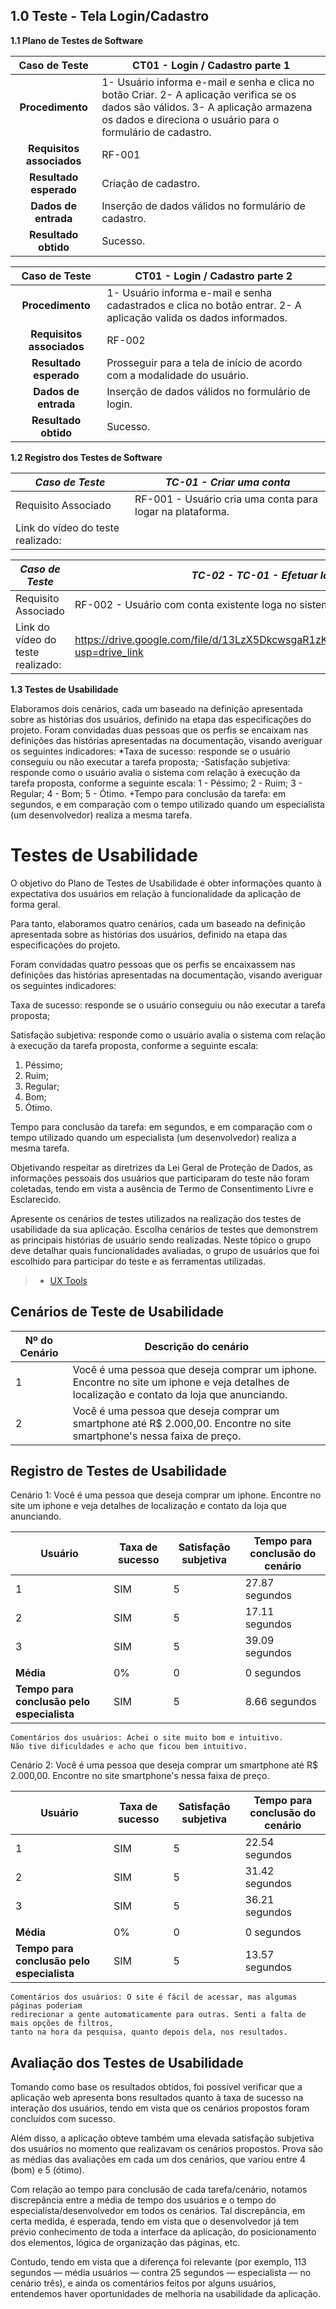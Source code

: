 ## 1.0 Teste - Tela Login/Cadastro
**1.1 Plano de Testes de Software**

**Caso de Teste** | **CT01 - Login / Cadastro parte 1**
 :--------------: | ------------
**Procedimento**  | 1- Usuário informa e-mail e senha e clica no botão Criar. 2- A aplicação verifica se os dados são válidos. 3- A aplicação armazena os dados e direciona o usuário para o formulário de cadastro.
**Requisitos associados** | RF-001
**Resultado esperado** | Criação de cadastro.
**Dados de entrada** | Inserção de dados válidos no formulário de cadastro.
**Resultado obtido** | Sucesso.

**Caso de Teste** | **CT01 - Login / Cadastro parte 2**
 :--------------: | ------------
**Procedimento**  | 1- Usuário informa e-mail e senha cadastrados e clica no botão entrar. 2- A aplicação valida os dados informados.
**Requisitos associados** | RF-002
**Resultado esperado** | Prosseguir para a tela de início de acordo com a modalidade do usuário.
**Dados de entrada** | Inserção de dados válidos no formulário de login.
**Resultado obtido** | Sucesso.

**1.2 Registro dos Testes de Software**


|*Caso de Teste*                                 |*TC-01 - Criar uma conta*                                         |
|---|---|
|Requisito Associado | RF-001 - Usuário cria uma conta para logar na plataforma.|
|Link do vídeo do teste realizado: | | 

|*Caso de Teste*                                 |*TC-02 - TC-01 - Efetuar login*                                         |
|---|---|
|Requisito Associado | RF-002 - Usuário com conta existente loga no sistema.|
|Link do vídeo do teste realizado: | https://drive.google.com/file/d/13LzX5DkcwsgaR1zKEmnbNmvCrUCXndgr/view?usp=drive_link | 

**1.3 Testes de Usabilidade**

Elaboramos dois cenários, cada um baseado na definição apresentada sobre as histórias dos usuários, definido na etapa das especificações do projeto.
Foram convidadas duas pessoas que os perfis se encaixam nas definições das histórias apresentadas na documentação, visando averiguar os seguintes indicadores:
*Taxa de sucesso: responde se o usuário conseguiu ou não executar a tarefa proposta;
-Satisfação subjetiva: responde como o usuário avalia o sistema com relação à execução da tarefa proposta, conforme a seguinte escala:
           1 - Péssimo;
           2 - Ruim;
           3 - Regular;
           4 - Bom;
           5 - Ótimo.
+Tempo para conclusão da tarefa: em segundos, e em comparação com o tempo utilizado quando um especialista (um desenvolvedor) realiza a mesma tarefa.




# Testes de Usabilidade

O objetivo do Plano de Testes de Usabilidade é obter informações quanto à expectativa dos usuários em relação à  funcionalidade da aplicação de forma geral.

Para tanto, elaboramos quatro cenários, cada um baseado na definição apresentada sobre as histórias dos usuários, definido na etapa das especificações do projeto.

Foram convidadas quatro pessoas que os perfis se encaixassem nas definições das histórias apresentadas na documentação, visando averiguar os seguintes indicadores:

Taxa de sucesso: responde se o usuário conseguiu ou não executar a tarefa proposta;

Satisfação subjetiva: responde como o usuário avalia o sistema com relação à execução da tarefa proposta, conforme a seguinte escala:

1. Péssimo; 
2. Ruim; 
3. Regular; 
4. Bom; 
5. Ótimo.

Tempo para conclusão da tarefa: em segundos, e em comparação com o tempo utilizado quando um especialista (um desenvolvedor) realiza a mesma tarefa.

Objetivando respeitar as diretrizes da Lei Geral de Proteção de Dados, as informações pessoais dos usuários que participaram do teste não foram coletadas, tendo em vista a ausência de Termo de Consentimento Livre e Esclarecido.


Apresente os cenários de testes utilizados na realização dos testes de usabilidade da sua aplicação. Escolha cenários de testes que demonstrem as principais histórias de usuário sendo realizadas. Neste tópico o grupo deve detalhar quais funcionalidades avaliadas, o grupo de usuários que foi escolhido para participar do teste e as ferramentas utilizadas.

> - [UX Tools](https://uxdesign.cc/ux-user-research-and-user-testing-tools-2d339d379dc7)


## Cenários de Teste de Usabilidade

| Nº do Cenário | Descrição do cenário |
|---------------|----------------------|
| 1             | Você é uma pessoa que deseja comprar um iphone. Encontre no site um iphone e veja detalhes de localização e contato da loja que anunciando. |
| 2             | Você é uma pessoa que deseja comprar um smartphone até R$ 2.000,00. Encontre no site smartphone's nessa faixa de preço. |



## Registro de Testes de Usabilidade

Cenário 1: Você é uma pessoa que deseja comprar um iphone. Encontre no site um iphone e veja detalhes de localização e contato da loja que anunciando.

| Usuário | Taxa de sucesso | Satisfação subjetiva | Tempo para conclusão do cenário |
|---------|-----------------|----------------------|---------------------------------|
| 1       | SIM             | 5                    | 27.87 segundos                  |
| 2       | SIM             | 5                    | 17.11 segundos                  |
| 3       | SIM             | 5                    | 39.09 segundos                  |
|  |  |  |  |
| **Média**     | 0%           | 0                | 0 segundos                           |
| **Tempo para conclusão pelo especialista** | SIM | 5 | 8.66 segundos |


    Comentários dos usuários: Achei o site muito bom e intuitivo. 
    Não tive dificuldades e acho que ficou bem intuitivo.




Cenário 2: Você é uma pessoa que deseja comprar um smartphone até R$ 2.000,00. Encontre no site smartphone's nessa faixa de preço.

| Usuário | Taxa de sucesso | Satisfação subjetiva | Tempo para conclusão do cenário |
|---------|-----------------|----------------------|---------------------------------|
| 1       | SIM             | 5                    | 22.54 segundos                          |
| 2       | SIM             | 5                    | 31.42 segundos                          |
| 3       | SIM             | 5                    | 36.21 segundos                          |
|  |  |  |  |
| **Média**     | 0%           | 0                | 0 segundos                           |
| **Tempo para conclusão pelo especialista** | SIM | 5 | 13.57 segundos |


    Comentários dos usuários: O site é fácil de acessar, mas algumas páginas poderiam 
    redirecionar a gente automaticamente para outras. Senti a falta de mais opções de filtros, 
    tanto na hora da pesquisa, quanto depois dela, nos resultados.




## Avaliação dos Testes de Usabilidade


Tomando como base os resultados obtidos, foi possível verificar que a aplicação web apresenta bons resultados quanto à taxa de sucesso na interação dos usuários, tendo em vista que os cenários propostos foram concluídos com sucesso.

Além disso, a aplicação obteve também uma elevada satisfação subjetiva dos usuários no momento que realizavam os cenários propostos. Prova são as médias das avaliações em cada um dos cenários, que variou entre 4 (bom) e 5 (ótimo).

Com relação ao tempo para conclusão de cada tarefa/cenário, notamos discrepância entre a média de tempo dos usuários e o tempo do especialista/desenvolvedor em todos os cenários. Tal discrepância, em certa medida, é esperada, tendo em vista que o desenvolvedor já tem prévio conhecimento de toda a interface da aplicação, do posicionamento dos elementos, lógica de organização das páginas, etc.

Contudo, tendo em vista que a diferença foi relevante (por exemplo, 113 segundos — média usuários — contra 25 segundos — especialista — no cenário três), e ainda os comentários feitos por alguns usuários, entendemos haver oportunidades de melhoria na usabilidade da aplicação.




